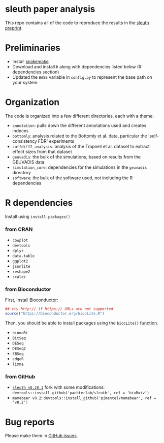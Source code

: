 # sleuth paper analysis

This repo contains all of the code to reproduce the results in the [sleuth preprint](http://biorxiv.org/content/early/2016/06/10/058164).


# Preliminaries

- Install [snakemake](https://bitbucket.org/johanneskoester/snakemake)
- Download and install `R` along with dependencies listed below (R dependencies section)
- Updated the `BASE` variable in `config.py` to represent the base path on your system

# Organization

The code is organized into a few different directories, each with a theme:

- `annotation`: pulls down the different annotations used and creates indeces
- `bottomly`: analysis related to the Bottomly et al. data, particular the 'self-consistency FDR' experiments
- `cuffdiff2_analysis`: analysis of the Trapnell et al. dataset to extract effect sizes from that dataset
- `geuvadis`: the bulk of the simulations, based on results from the GEUVADIS data
- `simulation_core`: dependencies for the simulations in the `geuvadis` directory
- `software`: the bulk of the software used, not including the R dependencies

# R dependencies

Install using `install.packages()`

### from CRAN

- `cowplot`
- `devtools`
- `dplyr`
- `data.table`
- `ggplot2`
- `jsonlite`
- `reshape2`
- `scales`

### from Bioconductor

First, install Bioconductor:

```r
## try http:// if https:// URLs are not supported
source("https://bioconductor.org/biocLite.R")
```

Then, you should be able to install packages using the `biocLite()` function.

- `biomaRt`
- `BitSeq`
- `DESeq`
- `DESeq2`
- `EBSeq`
- `edgeR`
- `limma`

### from GitHub

- [`sleuth v0.28.1`](https://github.com/pachterlab/sleuth/tree/bioRxiv) fork with some modifications: `devtools::install_github('pachterlab/sleuth', ref = 'bioRxiv')`
- `mamabear v0.2`: `devtools::install_github('pimentel/mamabear', ref = 'v0.2')`

# Bug reports

Please make them in [GitHub issues](https://github.com/pachterlab/sleuth_paper_analysis/issues).
